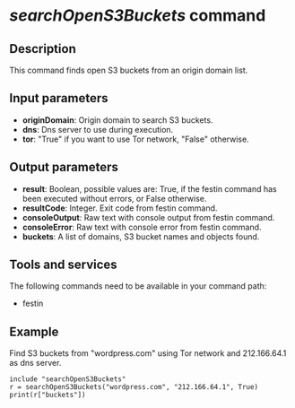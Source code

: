 # *searchOpenS3Buckets* command

## Description

This command finds open S3 buckets from an origin domain list.

## Input parameters

- **originDomain**: Origin domain to search S3 buckets.
- **dns**: Dns server to use during execution.
- **tor**: "True" if you want to use Tor network, "False" otherwise.

## Output parameters

- **result**: Boolean, possible values are: True, if the festin command has been
executed without errors, or False otherwise.
- **resultCode**: Integer. Exit code from festin command.
- **consoleOutput**: Raw text with console output from festin command.
- **consoleError**: Raw text with console error from festin command.
- **buckets**: A list of domains, S3 bucket names and objects found.

## Tools and services

The following commands need to be available in your command path:

- festin

## Example

Find S3 buckets from "wordpress.com" using Tor network and 212.166.64.1 as dns server.

```text
include "searchOpenS3Buckets"
r = searchOpenS3Buckets("wordpress.com", "212.166.64.1", True)
print(r["buckets"])
```
